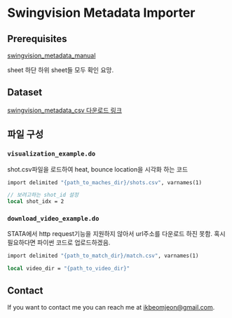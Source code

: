 # Swingvision Metadata Importer


## Prerequisites
[swingvision_metadata_manual](https://docs.google.com/spreadsheets/d/1ypqLnGAZWQRKI-0sVtD-_EQ3ImAgEpNduY2jkm9wdf8/edit?usp=sharing)

sheet 하단 하위 sheet들 모두 확인 요망.

## Dataset
[swingvision_metadata_csv 다운로드 링크]()

## 파일 구성
### `visualization_example.do`
shot.csv파일을 로드하여 heat, bounce location을 시각화 하는 코드
```STATA
import delimited "{path_to_maches_dir}/shots.csv", varnames(1)

// 보려고하는 shot_id 설정
local shot_idx = 2
```

### `download_video_example.do`
STATA에서 http request기능을 지원하지 않아서 url주소를 다운로드 하진 못함.
혹시 필요하다면 파이썬 코드로 업로드하겠음.
```STATA
import delimited "{path_to_match_dir}/match.csv", varnames(1) 

local video_dir = "{path_to_video_dir}"
```
## Contact
If you want to contact me you can reach me at <ikbeomjeon@gmail.com>.


